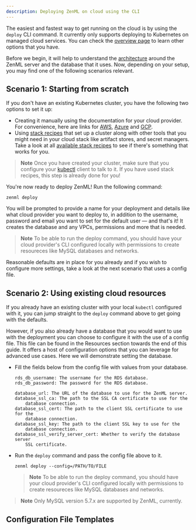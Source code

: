 ```yaml
---
description: Deploying ZenML on cloud using the CLI
---
```


The easiest and fastest way to get running on the cloud is by using the `deploy` CLI command. It currently only supports deploying to Kubernetes on managed cloud services. You can check the [overview page](./deployment.md) to learn other options that you have.  

Before we begin, it will help to understand the [architecture](./how-it-works.md) around the ZenML server and the database that it uses. Now, depending on your setup, you may find one of the following scenarios relevant.

## Scenario 1: Starting from scratch

If you don't have an existing Kubernetes cluster, you have the following two options to set it up:
- Creating it manually using the documentation for your cloud provider. For convenience, here are links for [AWS](https://docs.aws.amazon.com/eks/latest/userguide/create-cluster.html), [Azure](https://learn.microsoft.com/en-us/azure/aks/learn/quick-kubernetes-deploy-portal?tabs=azure-cli) and [GCP](https://cloud.google.com/kubernetes-engine/docs/how-to/creating-a-zonal-cluster#before_you_begin).
- Using [stack recipes](../practical/stack-recipes.md) that set up a cluster along with other tools that you might need in your cloud stack like artifact stores, and secret managers. Take a look at all [available stack recipes](https://github.com/zenml-io/mlops-stacks#-list-of-recipes) to see if there's something that works for you.

> **Note**
> Once you have created your cluster, make sure that you configure your [kubectl](https://kubernetes.io/docs/tasks/tools/#kubectl) client to talk to it. If you have used stack recipes, this step is already done for you!

You're now ready to deploy ZenML! Run the following command:
```
zenml deploy
```
You will be prompted to provide a name for your deployment and details like what cloud provider you want to deploy to, in addition to the username, password and email you want to set for the default user — and that's it! It creates the database and any VPCs, permissions and more that is needed.

> **Note**
> To be able to run the deploy command, you should have your cloud provider's CLI configured locally with permissions to create resoureces like MySQL databases and networks.

Reasonable defaults are in place for you already and if you wish to configure more settings, take a look at the next scenario that uses a config file.

## Scenario 2: Using existing cloud resources

If you already have an existing cluster with your local `kubectl` configured with it, you can jump straight to the `deploy` command above to get going with the defaults. 

However, if you also already have a database that you would want to use with the deployment you can choose to configure it with the use of a config file. This file can be found in the Resources section towards the end of this guide. It offers a host of configuration options that you can leverage for advanced use cases. Here we will demonstrate setting the database.

- Fill the fields below from the config file with values from your database.

    ```
    rds_db_username: The username for the RDS database.
    rds_db_password: The password for the RDS database.
    
    database_url: The URL of the database to use for the ZenML server.
    database_ssl_ca: The path to the SSL CA certificate to use for the
        database connection.
    database_ssl_cert: The path to the client SSL certificate to use for the
        database connection.
    database_ssl_key: The path to the client SSL key to use for the
        database connection.
    database_ssl_verify_server_cert: Whether to verify the database server
        SSL certificate.
    ```

- Run the `deploy` command and pass the config file above to it.

    ```
    zenml deploy --config=/PATH/TO/FILE
    ```
    > **Note**
    > To be able to run the deploy command, you should have your cloud provider's CLI configured locally with permissions to create resoureces like MySQL databases and networks.


> **Note**
> Only MySQL version 5.7.x are supported by ZenML, currently.

## Configuration File Templates

